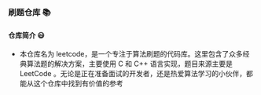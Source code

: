 ### 刷题仓库 📚
#### 仓库简介 😃
  - 本仓库名为 leetcode，是一个专注于算法刷题的代码库。这里包含了众多经典算法题的解决方案，主要使用 C 和 C++ 语言实现，题目来源主要是 LeetCode 。无论是正在准备面试的开发者，还是热爱算法学习的小伙伴，都能从这个仓库中找到有价值的参考
